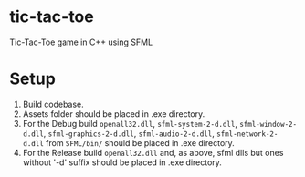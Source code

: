 # tic-tac-toe
Tic-Tac-Toe game in C++ using SFML

# Setup
1. Build codebase.
2. Assets folder should be placed in .exe directory.
3. For the Debug build `openall32.dll`, `sfml-system-2-d.dll`, `sfml-window-2-d.dll`, `sfml-graphics-2-d.dll`, `sfml-audio-2-d.dll`,
`sfml-network-2-d.dll` from `SFML/bin/` should be placed in .exe directory.
4. For the Release build `openall32.dll` and, as above, sfml dlls but ones without '-d' suffix should be placed in .exe directory.
